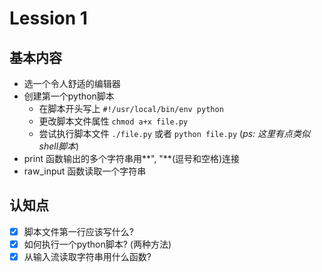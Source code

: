 # Lession 1

## 基本内容

- 选一个令人舒适的编辑器
- 创建第一个python脚本
    - 在脚本开头写上 `#!/usr/local/bin/env python`
    - 更改脚本文件属性 `chmod a+x file.py`
    - 尝试执行脚本文件 `./file.py` 或者 `python file.py` (*ps: 这里有点类似shell脚本*)
- print 函数输出的多个字符串用**", "**(逗号和空格)连接
- raw_input 函数读取一个字符串

## 认知点

- [x] 脚本文件第一行应该写什么?
- [x] 如何执行一个python脚本? (两种方法)
- [x] 从输入流读取字符串用什么函数?
